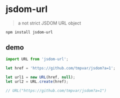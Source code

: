# jsdom-url

> a not strict JSDOM URL object

`npm install jsdom-url`

## demo

```javascript
import URL from 'jsdom-url';

let href = 'https://github.com/tmpvar/jsdom?a=1';

let url1 = new URL(href, null);
let url2 = URL.create(href);

// URL("https://github.com/tmpvar/jsdom?a=1")
```

